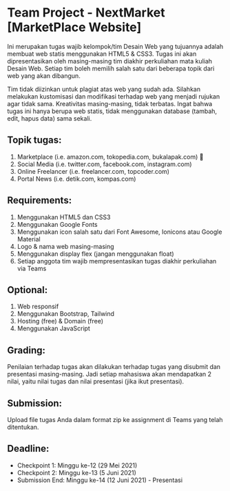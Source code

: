 # Team Project - NextMarket [MarketPlace Website]

Ini merupakan tugas wajib kelompok/tim Desain Web yang tujuannya adalah membuat web statis menggunakan HTML5 & CSS3. Tugas ini akan dipresentasikan oleh masing-masing tim diakhir perkuliahan mata kuliah Desain Web. Setiap tim boleh memilih salah satu dari beberapa topik dari web yang akan dibangun.
 
Tim tidak diizinkan untuk plagiat atas web yang sudah ada. Silahkan melakukan kustomisasi dan modifikasi terhadap web yang menjadi rujukan agar tidak sama. Kreativitas masing-masing, tidak terbatas. Ingat bahwa tugas ini hanya berupa web statis, tidak menggunakan database (tambah, edit, hapus data) sama sekali.
 

## Topik tugas:
1. Marketplace (i.e. amazon.com, tokopedia.com, bukalapak.com) :checkered_flag:
2. Social Media (i.e. twitter.com, facebook.com, instagram.com)
3. Online Freelancer (i.e. freelancer.com, topcoder.com)
4. Portal News (i.e. detik.com, kompas.com)


## Requirements:
1. Menggunakan HTML5 dan CSS3
2. Menggunakan Google Fonts
3. Menggunakan icon salah satu dari Font Awesome, Ionicons atau Google Material
4. Logo & nama web masing-masing
5. Menggunakan display flex (jangan menggunakan float)
6. Setiap anggota tim wajib mempresentasikan tugas diakhir perkuliahan via Teams

 
## Optional:
1. Web responsif
2. Menggunakan Bootstrap, Tailwind
3. Hosting (free) & Domain (free)
4. Menggunakan JavaScript

 
## Grading:
Penilaian terhadap tugas akan dilakukan terhadap tugas yang disubmit dan presentasi masing-masing. Jadi setiap mahasiswa akan mendapatkan 2 nilai, yaitu nilai tugas dan nilai presentasi (jika ikut presentasi).
 
## Submission:
Upload file tugas Anda dalam format zip ke assignment di Teams yang telah ditentukan.
 
## Deadline:
- Checkpoint 1: Minggu ke-12 (29 Mei 2021)
- Checkpoint 2: Minggu ke-13 (5 Juni 2021)
- Submission End: Minggu ke-14 (12 Juni 2021) - Presentasi
